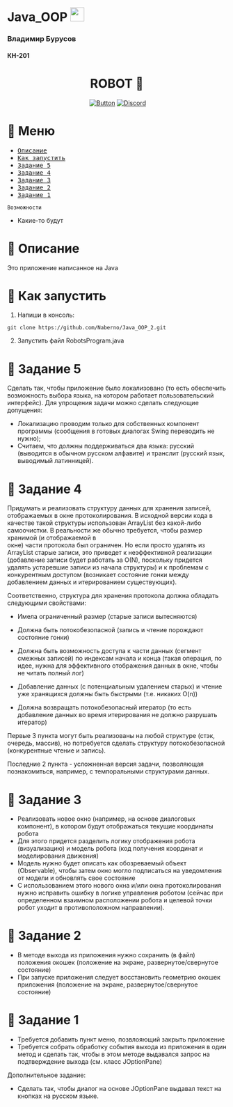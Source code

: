 # Java_OOP <img src="https://github.com/blackcater/blackcater/raw/main/images/Hi.gif" height="32"/>

<h3>Владимир Бурусов</h3>
<h4>КН-201</h4>

<div align="center">

# ROBOT 🤖

​​​​​​ [![Button](https://user-images.githubusercontent.com/80776324/234415221-021db78d-8949-4da8-bf54-f9ae21628d41.png)](https://github.com/Naberno/Java_OOP_2/fork) [![Discord](https://user-images.githubusercontent.com/80776324/234414710-496d8ec0-992f-409e-a0c7-bf70df85d948.png)](https://discord.gg/rRAqRDVHcc)

</div>

# 📌 Меню

- [<kbd>Описание</kbd>](#-описание)
- [<kbd>Как запустить</kbd>](#-как-запустить)
- [<kbd>Задание 5</kbd>](#-задание-5)
- [<kbd>Задание 4</kbd>](#-задание-4)
- [<kbd>Задание 3</kbd>](#-задание-3)
- [<kbd>Задание 2</kbd>](#-задание-2)
- [<kbd>Задание 1</kbd>](#-задание-1)



`Возможности`
* Какие-то будут

# 📌 Описание

Это приложение написанное на Java 

# 📌 Как запустить

1. Напиши в консоль:
```
git clone https://github.com/Naberno/Java_OOP_2.git
```
2. Запустить файл RobotsProgram.java

# 📌 Задание 5

Сделать так, чтобы приложение было локализовано (то есть обеспечить
возможность выбора языка, на котором работает пользовательский интерфейс).
Для упрощения задачи можно сделать следующие допущения:
- Локализацию проводим только для собственных компонент программы
  (сообщения в готовых диалогах Swing переводить не нужно);
- Считаем, что должны поддерживаться два языка: русский (выводится в
  обычном русском алфавите) и транслит (русский язык, выводимый латинницей).

# 📌 Задание 4

Придумать и реализовать структуру данных для хранения записей,
отображаемых в окне протоколирования. В исходной версии кода в качестве
такой структуры использован ArrayList без какой-либо самоочистки. В
реальности же обычно требуется, чтобы размер хранимой (и отображаемой в  
окне) части протокола был ограничен. Но если просто удалять из ArrayList
старые записи, это приведет к неэффективной реализации (добавление записи
будет работать за O(N), поскольку придется удалять устаревшие записи из
начала структуры) и к проблемам с конкурентным доступом (возникает
состояние гонки между добавлением данных и итерированием существующих).

Соответственно, структура для хранения протокола должна обладать
следующими свойствами:

- Имела ограниченный размер (старые записи вытесняются)
- Должна быть потокобезопасной (запись и чтение порождают состояние гонки)
- Должна быть возможность доступа к части данных (сегмент смежных записей)
  по индексам начала и конца (такая операция, по идее, нужна для
  эффективного отображения данных в окне, чтобы не читать полный лог)

- Добавление данных (с потенциальным удалением старых) и чтение уже
  хранящихся должны быть быстрыми (т.е. никаких O(n))
- Должна возвращать потокобезопасный итератор (то есть добавление данных
  во время итерирования не должно разрушать итератор)

Первые 3 пункта могут быть реализованы на любой структуре (стэк, очередь,
массив), но потребуется сделать структуру потокобезопасной (конкурентные
чтение и запись).

Последние 2 пункта - усложненная версия задачи, позволяющая
познакомиться, например, с темпоральными структурами данных.

# 📌 Задание 3

- Реализовать новое окно (например, на основе диалоговых компонент), в
  котором будут отображаться текущие координаты робота
- Для этого придется разделить логику отображения робота
  (визуализацию) и модель робота (код получения координат и
  моделирования движения)
- Модель нужно будет описать как обозреваемый объект (Observable),
  чтобы затем окно могло подписаться на уведомления от модели и
  обновлять свое состояние
- С использованием этого нового окна и/или окна протоколирования нужно
  исправить ошибку в логике управления роботом (сейчас при определенном
  взаимном расположении робота и целевой точки робот уходит в
  противоположном направлении).

# 📌 Задание 2

- В методе выхода из приложения нужно сохранить (в файл) положения окошек
  (положение на экране, развернутое/свернутое состояние)
- При запуске приложения следует восстановить геометрию окошек приложения
  (положение на экране, развернутое/свернутое состояние)

# 📌 Задание 1

- Требуется добавить пункт меню, позвлояющий закрыть приложение
- Требуется собрать обработку события выхода из приложения в один метод
  и сделать так, чтобы в этом методе выдавался запрос на подтверждение
  выхода (см. класс JOptionPane)

Дополнительное задание:
- Сделать так, чтобы диалог на основе JOptionPane выдавал текст на кнопках
  на русском языке.

